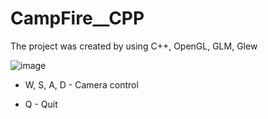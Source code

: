 # CampFire__CPP
The project was created by using C++, OpenGL, GLM, Glew

![image](https://user-images.githubusercontent.com/98537597/207142702-297291e0-c327-43bd-8860-0ec2a75816dc.png)



- W, S, A, D - Camera control

- Q - Quit
